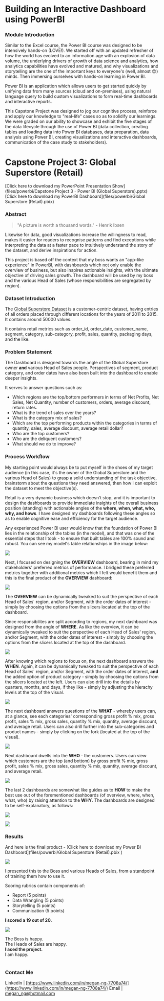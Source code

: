 # Building an Interactive Dashboard using PowerBI


### Module Introduction
Similar to the Excel course, the Power BI course was designed to be intensively hands-on (LOVE!). We started off with an updated refresher of how the world has evolved to an information age with an explosion of data volume, the underlying drivers of growth of data science and analytics, how analytics capabilities have evolved and matured, and why visualizations and storytelling are the one of the important keys to everyone's (well, almost 😉) minds. Then immersing ourselves with hands-on learning in Power BI.

Power BI is an application which allows users to get started quickly by unifying data from many sources (cloud and on-premises), using natural language query to build custom visualizations to form real-time dashboards and interactive reports.

This Capstone Project was designed to jog our cognitive process, reinforce and apply our knowledge to "real-life" cases so as to solidify our learnings. We were graded on our ability to showcase and exhibit the five stages of the data lifecycle through the use of Power BI (data collection, creating tables and loading data into Power BI databases, data preparation, data analysis using Power BI, creating visualizations and interactive dashboards, communication of the case study to stakeholders).

# Capstone Project 3: Global Superstore (Retail)
[Click here to download my PowerPoint Presentation Show](files/powerbi/Capstone Project 3 - Power BI (Global Superstore).pptx)<br/>
[Click here to download my PowerBI Dashboard](files/powerbi/Global Superstore (Retail).pbix)

### Abstract
> "A picture is worth a thousand words." - Henrik Ibsen

Likewise for data, good visualizations increase the willingness to read, makes it easier for readers to recognise patterns and find exceptions while interpreting the data at a faster pace to intuitively understand the story of the dataset, and derive inspirations for action.

This project is based off the context that my boss wants an "app-like experience" in PowerBI, with dashboards which not only enable the overview of business, but also inspires actionable insights, with the ultimate objective of driving sales growth. The dashboard will be used by my boss and the various Head of Sales (whose responsibilities are segregated by region).


### Dataset Introduction
The [Global Superstore Dataset](https://data.world/vikas-0731/global-super-store) is a customer-centric dataset, having entries of all orders placed through different locations for the years of 2011 to 2015. It contains around 50000 values.

It contains retail metrics such as order_id, order_date, customer_name, segment, category, sub-category, profit, sales, quantity, packaging days, and the like.


### Problem Statement
The Dashboard is designed towards the angle of the Global Superstore owner **and** various Head of Sales people. Perspectives of segment, product category, and order dates have also been built into the dashboard to enable deeper insights.

It serves to answer questions such as:
* Which regions are the top/bottom performers in terms of Net Profits, Net Sales, Net Quantity, number of customers, orders, average discount, return rates.
* What is the trend of sales over the years?
* What is the category mix of sales?
* Which are the top performing products within the categories in terms of quantity, sales, average discount, average retail dollar?
* Who are the top customers?
* Who are the deliquent customers?
* What should we do to improve?


### Process Workflow
My starting point would always be to put myself in the shoes of my target audience (in this case, it's the owner of the Global Superstore and the various Head of Sales) to grasp a solid understanding of the task objective, brainstorm about the questions they need answered, then how I can exploit the dataset to meet the objective(s).

Retail is a very dynamic business which doesn't stop, and it is important to design the dashboards to provide immediate insights of the overall business position (standing) with actionable angles of the **where, when, what, who, why, and hows**. I have designed my dashboards following these angles so as to enable cognitive ease and efficiency for the target audience.

Any experienced Power BI user would know that the foundation of Power BI lies in the relationship of the tables (in the model), and that was one of the essential steps that I took - to ensure that built tables are 100% sound and robust. You can see my model's table relationships in the image below:

<a href="https://github.com/TheWorldAtMyFingerTips/TheWorldAtMyFingerTips.github.io/blob/master/images/powerbi/Power%20BI%20Model%20Relationship%20Tables.JPG"><img src="images/powerbi/Power BI Model Relationship Tables.JPG?raw=true">
  </a>

Next, I focused on designing the **OVERVIEW** dashboard, bearing in mind my stakeholders' preferred metrics of performance. I bridged these preferred metrics together with additional metrics which I felt would benefit them and this is the final product of the **OVERVIEW** dashboard:

<a href="https://github.com/TheWorldAtMyFingerTips/TheWorldAtMyFingerTips.github.io/blob/master/images/powerbi/Power%20BI%20Global%20Superstore%20-%20Overview.JPG"><img src="images/powerbi/Power BI Global Superstore - Overview.JPG?raw=true">
  </a>

The **OVERVIEW** can be dynamically tweaked to suit the perspective of each Head of Sales' region, and/or Segment, with the order dates of interest - simply by choosing the options from the slicers located at the top of the dashboard.

Since responsibilites are split according to regions, my next dashboard was designed from the angle of **WHERE**. As like the overview, it can be dynamically tweaked to suit the perspective of each Head of Sales' region, and/or Segment, with the order dates of interest - simply by choosing the options from the slicers located at the top of the dashboard.

<a href="https://github.com/TheWorldAtMyFingerTips/TheWorldAtMyFingerTips.github.io/blob/master/images/powerbi/Power%20BI%20Global%20Superstore%20-%20Where.JPG"><img src="images/powerbi/Power BI Global Superstore - Where.JPG?raw=true">
  </a>


After knowing which regions to focus on, the next dashboard answers the **WHEN**. Again, it can be dynamically tweaked to suit the perspective of each Head of Sales' region, and/or Segment, with the order dates of interest, **and** the added option of product category - simply by choosing the options from the slicers located at the left. Users can also drill into the details by quarters, months, and days, if they like - simply by adjusting the hierachy levels at the top of the visual.

<a href="https://github.com/TheWorldAtMyFingerTips/TheWorldAtMyFingerTips.github.io/blob/master/images/powerbi/Power%20BI%20Global%20Superstore%20-%20When%20(NEW).JPG"><img src="images/powerbi/Power BI Global Superstore - When (NEW).JPG?raw=true">
  </a>

The next dashboard answers questions of the **WHAT** - whereby users can, at a glance, see each categories' corresponding gross profit % mix, gross profit, sales % mix, gross sales, quantity % mix, quantity, average discount, and average retail. Users can also drill further into the sub-categories and product names - simply by clicking on the fork (located at the top of the visual).

<a href="https://github.com/TheWorldAtMyFingerTips/TheWorldAtMyFingerTips.github.io/blob/master/images/powerbi/Power-BI-Whatgif.gif"><img src="images/powerbi/Power-BI-Whatgif.gif?raw=true">
  </a>

Next dashboard dwells into the **WHO** - the customers. Users can view which customers are the top (and bottom) by gross profit % mix, gross profit, sales % mix, gross sales, quantity % mix, quantity, average discount, and average retail.

<a href="https://github.com/TheWorldAtMyFingerTips/TheWorldAtMyFingerTips.github.io/blob/master/images/powerbi/Power-BI-Whatgif.gif"><img src="images/powerbi/Power BI - Who.gif?raw=true">
  </a>

The last 2 dashboards are somewhat like guides as to **HOW** to make the best use out of the forementioned dashboards (of overview, where, when, what, who) by raising attention to the **WHY**. The dashboards are designed to be self-explanatory, as follows:

<a href="https://github.com/TheWorldAtMyFingerTips/TheWorldAtMyFingerTips.github.io/blob/master/images/powerbi/Power%20BI%20Global%20Superstore%20-%20How1.JPG"><img src="images/powerbi/Power BI Global Superstore - How1.JPG?raw=true">
  </a>


<a href="https://github.com/TheWorldAtMyFingerTips/TheWorldAtMyFingerTips.github.io/blob/master/images/powerbi/Power%20BI%20Global%20Superstore%20-%20How2.JPG"><img src="images/powerbi/Power BI Global Superstore - How2.JPG?raw=true">
  </a>


### Results
And here is the final product - [Click here to download my Power BI Dashboard](files/powerbi/Global Superstore (Retail).pbix
)

<a href="https://github.com/TheWorldAtMyFingerTips/TheWorldAtMyFingerTips.github.io/blob/master/images/powerbi/PowerBI-gif.gif"><img src="images/powerbi/PowerBI-gif.gif?raw=true">
  </a>

I presented this to the Boss and various Heads of Sales, from a standpoint of training them how to use it.



Scoring rubrics contain components of:
* Report (5 points)
* Data Wrangling (5 points)
* Storytelling (5 points)
* Communication (5 points)

**I scored a 19 out of 20.**

<a href="https://github.com/TheWorldAtMyFingerTips/TheWorldAtMyFingerTips.github.io/blob/master/images/powerbi/Capstone%20Project%203%20-%20Scoring%20Rubrics.JPG"><img src="images/powerbi/Capstone Project 3 - Scoring Rubrics.JPG">
  </a>

The Boss is happy.<br/>
The Heads of Sales are happy.<br/>
**I aced the project.**<br/>
I am happy.<br/><br/>


### Contact Me

LinkedIn | [https://www.linkedin.com/in/megan-ng-7708a74/](https://www.linkedin.com/in/megan-ng-7708a74/)
Email | megan_ng@hotmail.com

